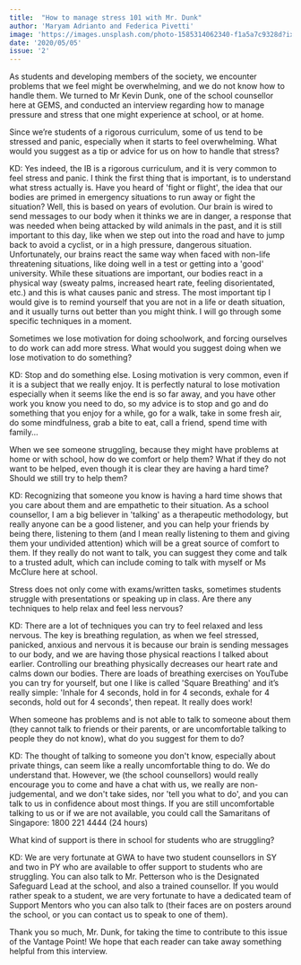```yaml
---
title:  "How to manage stress 101 with Mr. Dunk"
author: 'Maryam Adrianto and Federica Pivetti'
image: 'https://images.unsplash.com/photo-1585314062340-f1a5a7c9328d?ixlib=rb-1.2.1&q=80&fm=jpg&crop=entropy&cs=tinysrgb&w=1080&fit=max'
date: '2020/05/05'
issue: '2'
---
```


As students and developing members of the society, we encounter problems that we feel might be overwhelming, and we do not know how to handle them. We turned to Mr Kevin Dunk, one of the school counsellor here at GEMS, and conducted an interview regarding how to manage pressure and stress that one might experience at school, or at home. 

Since we’re students of a rigorous curriculum, some of us tend to be stressed and panic, especially when it starts to feel overwhelming. What would you suggest as a tip or advice for us on how to handle that stress? 

KD: Yes indeed, the IB is a rigorous curriculum, and it is very common to feel stress and panic. I think the first thing that is important, is to understand what stress actually is. Have you heard of 'fight or flight', the idea that our bodies are primed in emergency situations to run away or fight the situation? Well, this is based on years of evolution. Our brain is wired to send messages to our body when it thinks we are in danger, a response that was needed when being attacked by wild animals in the past, and it is still important to this day, like when we step out into the road and have to jump back to avoid a cyclist, or in a high pressure, dangerous situation. Unfortunately, our brains react the same way when faced with non-life threatening situations, like doing well in a test or getting into a 'good' university. While these situations are important, our bodies react in a physical way (sweaty palms, increased heart rate, feeling disorientated, etc.) and this is what causes panic and stress. The most important tip I would give is to remind yourself that you are not in a life or death situation, and it usually turns out better than you might think. I will go through some specific techniques in a moment.

Sometimes we lose motivation for doing schoolwork, and forcing ourselves to do work can add more stress. What would you suggest doing when we lose motivation to do something?

KD: Stop and do something else. Losing motivation is very common, even if it is a subject that we really enjoy. It is perfectly natural to lose motivation especially when it seems like the end is so far away, and you have other work you know you need to do, so my advice is to stop and go and do something that you enjoy for a while, go for a walk, take in some fresh air, do some mindfulness, grab a bite to eat, call a friend, spend time with family... 

When we see someone struggling, because they might have problems at home or with school, how do we comfort or help them? What if they do not want to be helped, even though it is clear they are having a hard time? Should we still try to help them?

KD: Recognizing that someone you know is having a hard time shows that you care about them and are empathetic to their situation. As a school counsellor, I am a big believer in 'talking' as a therapeutic methodology, but really anyone can be a good listener, and you can help your friends by being there, listening to them (and I mean really listening to them and giving them your undivided attention) which will be a great source of comfort to them. If they really do not want to talk, you can suggest they come and talk to a trusted adult, which can include coming to talk with myself or Ms McClure here at school.

Stress does not only come with exams/written tasks, sometimes students struggle with presentations or speaking up in class. Are there any techniques to help relax and feel less nervous?

KD: There are a lot of techniques you can try to feel relaxed and less nervous. The key is breathing regulation, as when we feel stressed, panicked, anxious and nervous it is because our brain is sending messages to our body, and we are having those physical reactions I talked about earlier. Controlling our breathing physically decreases our heart rate and calms down our bodies. There are loads of breathing exercises on YouTube you can try for yourself, but one I like is called 'Square Breathing' and it’s really simple: 'Inhale for 4 seconds, hold in for 4 seconds, exhale for 4 seconds, hold out for 4 seconds', then repeat. It really does work!

When someone has problems and is not able to talk to someone about them (they cannot talk to friends or their parents, or are uncomfortable talking to people they do not know), what do you suggest for them to do?

KD: The thought of talking to someone you don't know, especially about private things, can seem like a really uncomfortable thing to do. We do understand that. However, we (the school counsellors) would really encourage you to come and have a chat with us, we really are non-judgemental, and we don't take sides, nor 'tell you what to do', and you can talk to us in confidence about most things. If you are still uncomfortable talking to us or if we are not available, you could call the Samaritans of Singapore: 1800 221 4444 (24 hours)

What kind of support is there in school for students who are struggling?

KD: We are very fortunate at GWA to have two student counsellors in SY and two in PY who are available to offer support to students who are struggling. You can also talk to Mr. Petterson who is the Designated Safeguard Lead at the school, and also a trained counsellor. If you would rather speak to a student, we are very fortunate to have a dedicated team of Support Mentors who you can also talk to (their faces are on posters around the school, or you can contact us to speak to one of them).

Thank you so much, Mr. Dunk, for taking the time to contribute to this issue of the Vantage Point! We hope that each reader can take away something helpful from this interview.
